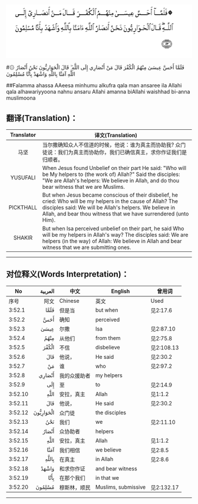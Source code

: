 ![003:052](images/003_052.gif)

#۞ فَلَمَّا أَحَسَّ عِيسَىٰ مِنْهُمُ الْكُفْرَ قَالَ مَنْ أَنْصَارِي إِلَى اللَّهِ ۖ قَالَ الْحَوَارِيُّونَ نَحْنُ أَنْصَارُ اللَّهِ آمَنَّا بِاللَّهِ وَاشْهَدْ بِأَنَّا مُسْلِمُونَ 

##Falamma ahassa AAeesa minhumu alkufra qala man ansaree ila Allahi qala alhawariyyoona nahnu ansaru Allahi amanna biAllahi waishhad bi-anna muslimoona 

## 翻译(Translation)：

| Translator | 译文(Translation)                                            |
| :--------: | ------------------------------------------------------------ |
|    马坚    | 当尔撒确知众人不信道的时候，他说：谁为真主而协助我? 众门徒说：我们为真主而协助你，我们已确信真主，求你作证我们是归顺者。 |
|  YUSUFALI  | When Jesus found Unbelief on their part He said: "Who will be My helpers to (the work of) Allah?" Said the disciples: "We are Allah's helpers: We believe in Allah, and do thou bear witness that we are Muslims. |
| PICKTHALL  | But when Jesus became conscious of their disbelief, he cried: Who will be my helpers in the cause of Allah? The disciples said: We will be Allah's helpers. We believe in Allah, and bear thou witness that we have surrendered (unto Him). |
|   SHAKIR   | But when Isa perceived unbelief on their part, he said Who will be my helpers in Allah's way? The disciples said: We are helpers (in the way) of Allah: We believe in Allah and bear witness that we are submitting ones. |

---

## 对位释义(Words Interpretation)：

| No   | العربية | 中文    | English | 曾用词 |
| ---- | ------: | ------- | ------- | ------ |
| 序号 |    阿文 | Chinese | 英文    | Used   |
| 3:52.1  | فَلَمَّا      | 但是当       | but when            | 见2:17.6   |
| 3:52.2  | أَحَسَّ       | 确知         | perceived           |            |
| 3:52.3  | عِيسَىٰ      | 尔撒         | Isa                 | 见2:87.10  |
| 3:52.4  | مِنْهُمُ      | 从他们       | from them           | 见2:75.8   |
| 3:52.5  | الْكُفْرَ     | 不信         | disbelieve          | 见2:108.13 |
| 3:52.6  | قَالَ       | 他说，       | He said             | 见2:30.2   |
| 3:52.7  | مَنْ        | 谁           | who                 | 见2:97.2   |
| 3:52.8  | أَنْصَارِي    | 我的众援助者 | my helpers          |            |
| 3:52.9  | إِلَى       | 至           | to                  | 见2:14.9   |
| 3:52.10 | اللَّهِ      | 安拉，真主   | Allah               | 见1:1.2    |
| 3:52.11 | قَالَ       | 他说，       | He said             | 见2:30.2   |
| 3:52.12 | الْحَوَارِيُّونَ | 众门徒       | the disciples       |            |
| 3:52.13 | نَحْنُ       | 我们         | we                  | 见2:11.10  |
| 3:52.14 | أَنْصَارُ     | 众协助者     | helpers             |            |
| 3:52.15 | اللَّهِ      | 安拉，真主   | Allah               | 见1:1.2    |
| 3:52.16 | آمَنَّا      | 我们相信     | we believe          | 见2:8.5    |
| 3:52.17 | بِاللَّهِ     | 在真主   | in Allah            | 见2:8.6    |
| 3:52.18 | وَاشْهَدْ     | 和求你作证   | and bear witness    |            |
| 3:52.19 | بِأَنَّا      | 在那个我们   | in that we          |            |
| 3:52.20 | مُسْلِمُونَ    | 穆斯林，顺民 | Muslims, submissive | 见2:132.17 |

---

